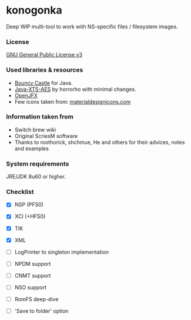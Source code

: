 # konogonka

Deep WIP multi-tool to work with NS-specific files / filesystem images.

### License

[GNU General Public License v3](https://github.com/developersu/konogonka/blob/master/LICENSE)

### Used libraries & resources
* [Bouncy Castle](https://www.bouncycastle.org/) for Java.
* [Java-XTS-AES](https://github.com/horrorho/Java-XTS-AES) by horrorho with minimal changes.
* [OpenJFX](https://wiki.openjdk.java.net/display/OpenJFX/Main)
* Few icons taken from: [materialdesignicons.com](http://materialdesignicons.com/)

### Information taken from
* Switch brew wiki
* Original ScriesM software
* Thanks to roothorick, shchmue, He and others for their advices, notes and examples

### System requirements

JRE/JDK 8u60 or higher.

### Checklist

* [X] NSP (PFS0)
* [X] XCI (+HFS0)
* [X] TIK
* [X] XML 

* [ ] LogPrinter to singleton implementation
* [ ] NPDM support
* [ ] CNMT support
* [ ] NSO support
* [ ] RomFS deep-dive 
* [ ] 'Save to folder' option